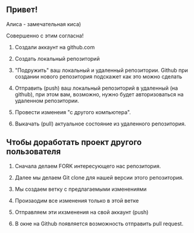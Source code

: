 ## Привет!

Алиса - замечательная киса)

Совершенно с этим согласна!

1. Создали аккаунт на github.com

2. Создать локальный репозиторий

3. "Подружить" ваш локальный и удаленный репозитории. Github при создании нового репозитория подскажет как это можно сделать

4. Отправить (push) ваш локальный репозиторий в удаленный (на github), при этом вам, возможно, нужно будет авторизоваться на удаленном репозитории.

5. Провести изменеия "с другого компьютера".

6. Выкачать (pull) актуальное состояние из удаленного репозитория.

## Чтобы доработать проект другого пользователя

1. Сначала делаем FORK интересующего нас репозитория.

2. Далее мы делаем Git clone для нашей версии этого репозитория.

3. Мы создаем ветку с предлагаемыми изменениями

4. Произаодим все изменения только в этой ветке

5. Отправляем эти ихзменения на свой аккаунт (push)

6. В окне на Github появляется возможность отправить pull request.